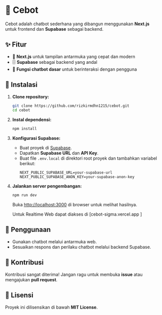 # 🤖 Cebot

Cebot adalah chatbot sederhana yang dibangun menggunakan **Next.js** untuk frontend dan **Supabase** sebagai backend.

## ✨ Fitur

- 🚀 **Next.js** untuk tampilan antarmuka yang cepat dan modern
- 🗄️ **Supabase** sebagai backend yang andal
- 💬 **Fungsi chatbot dasar** untuk berinteraksi dengan pengguna

## 📌 Instalasi

1. **Clone repository:**
   ```sh
   git clone https://github.com/rizkirmdhn1215/cebot.git
   cd cebot
   ```

2. **Instal dependensi:**
   ```sh
   npm install
   ```

3. **Konfigurasi Supabase:**
   - Buat proyek di [Supabase](https://supabase.io).
   - Dapatkan **Supabase URL** dan **API Key**.
   - Buat file `.env.local` di direktori root proyek dan tambahkan variabel berikut:
     ```env
     NEXT_PUBLIC_SUPABASE_URL=your-supabase-url
     NEXT_PUBLIC_SUPABASE_ANON_KEY=your-supabase-anon-key
     ```

4. **Jalankan server pengembangan:**
   ```sh
   npm run dev
   ```
   Buka [http://localhost:3000](http://localhost:3000) di browser untuk melihat hasilnya.
   
   Untuk Realtime Web dapat diakses di [cebot-sigma.vercel.app ]

## 🎯 Penggunaan

- Gunakan chatbot melalui antarmuka web.
- Sesuaikan respons dan perilaku chatbot melalui backend Supabase.

## 🤝 Kontribusi

Kontribusi sangat diterima! Jangan ragu untuk membuka **issue** atau mengajukan **pull request**.

## 📜 Lisensi

Proyek ini dilisensikan di bawah **MIT License**.

